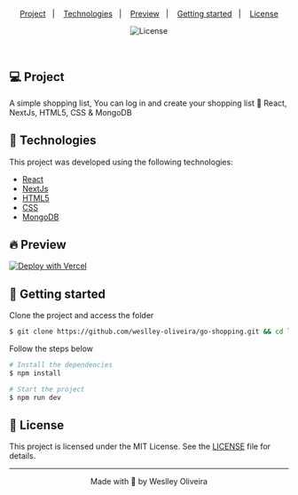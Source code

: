 <p align="center">
  <a href="#-project">Project</a>&nbsp;&nbsp;&nbsp;|&nbsp;&nbsp;&nbsp;
  <a href="#technologies">Technologies</a>&nbsp;&nbsp;&nbsp;|&nbsp;&nbsp;&nbsp;
  <a href="#-preview">Preview</a>&nbsp;&nbsp;&nbsp;|&nbsp;&nbsp;&nbsp;
  <a href="#-layout">Getting started</a>&nbsp;&nbsp;&nbsp;|&nbsp;&nbsp;&nbsp; 
  <a href="#-license">License</a>
</p>

<p align="center">
  <img  src="https://img.shields.io/static/v1?label=license&message=MIT&color=5965E0&labelColor=121214" alt="License"> 
</p>

<br>

## 💻 Project

A simple shopping list, You can log in and create your shopping list 💜 React, NextJs, HTML5, CSS & MongoDB 

## 🧪 Technologies

This project was developed using the following technologies:

- [React](https://reactjs.org)
- [NextJs](https://reactjs.org)
- [HTML5]()
- [CSS]()
- [MongoDB]()

## 🔥 Preview

[![Deploy with Vercel](https://vercel.com/button)](https://go-shopping.vercel.app/)

## 🚀 Getting started

Clone the project and access the folder

```bash
$ git clone https://github.com/weslley-oliveira/go-shopping.git && cd letmeask-nlw
```

Follow the steps below
```bash
# Install the dependencies
$ npm install

# Start the project
$ npm run dev
```


## 📝 License

This project is licensed under the MIT License. See the [LICENSE](LICENSE.md) file for details.


---
<p align="center">Made with 💜 by Weslley Oliveira</p>

